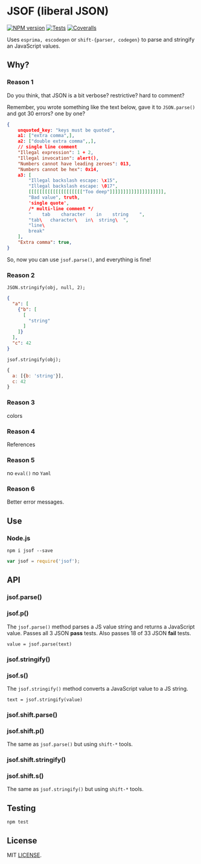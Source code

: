 # JSOF (liberal JSON)
[![NPM version](https://img.shields.io/npm/v/jsof.svg)](https://www.npmjs.org/package/jsof)
[![Tests](https://github.com/drom/jsof/workflows/Tests/badge.svg)](https://github.com/drom/jsof/actions)
[![Coveralls](https://coveralls.io/repos/github/drom/jsof/badge.svg?branch=master)](https://coveralls.io/github/drom/jsof?branch=master)

Uses `esprima, escodegen` or `shift-{parser, codegen}` to parse and stringify an JavaScript values.

## Why?
### Reason 1
Do you think, that JSON is a bit verbose? restrictive? hard to comment?

Remember, you wrote something like the text below,  gave it to `JSON.parse()` and got 30 errors? one by one?

```json
{
    unquoted_key: "keys must be quoted",
    a1: ["extra comma",],
    a2: ["double extra comma",,],
    // single line comment
    "Illegal expression": 1 + 2,
    "Illegal invocation": alert(),
    "Numbers cannot have leading zeroes": 013,
    "Numbers cannot be hex": 0x14,
    a3: [
        "Illegal backslash escape: \x15",
        "Illegal backslash escape: \017",
        [[[[[[[[[[[[[[[[[[[["Too deep"]]]]]]]]]]]]]]]]]]]],
        "Bad value", truth,
        'single quote',
        /* multi-line comment */
        "    tab    character    in    string    ",
        "tab\   character\   in\  string\  ",
        "line\
        break"
    ],
    "Extra comma": true,
}
```

So, now you can use `jsof.parse()`, and everything is fine!

### Reason 2
`JSON.stringify(obj, null, 2);`

```json
{
  "a": [
    {"b": [
      [
        "string"
      ]
    ]}
  ],
  "c": 42
}
```

`jsof.stringify(obj);`

```js
{
  a: [{b: 'string'}],
  c: 42
}
```

### Reason 3
colors

### Reason 4
References

### Reason 5
no `eval()` no `Yaml`

### Reason 6
Better error messages.

## Use
### Node.js

```
npm i jsof --save
```

```js
var jsof = require('jsof');
```

## API
### jsof.parse()
### jsof.p()
The `jsof.parse()` method parses a JS value string and returns a JavaScript value. Passes all 3 JSON **pass** tests. Also passes 18 of 33 JSON **fail** tests.

`value = jsof.parse(text)`

### jsof.stringify()
### jsof.s()
The `jsof.stringify()` method converts a JavaScript value to a JS string.

`text = jsof.stringify(value)`

### jsof.shift.parse()
### jsof.shift.p()
The same as `jsof.parse()` but using `shift-*` tools.

### jsof.shift.stringify()
### jsof.shift.s()
The same as `jsof.stringify()` but using `shift-*` tools.

## Testing
`npm test`

## License
MIT [LICENSE](https://github.com/drom/jsof/blob/master/LICENSE).
